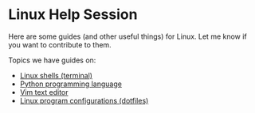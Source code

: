 Linux Help Session
==================

Here are some guides (and other useful things) for Linux. Let me know if you
want to contribute to them.


Topics we have guides on:

-   [Linux shells (terminal)](shell/)
-   [Python programming language](python/)
-   [Vim text editor](vim/)
-   [Linux program configurations (dotfiles)](dotfiles/)
